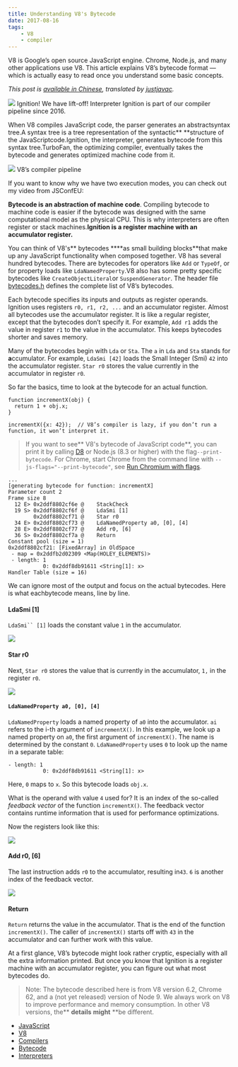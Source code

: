 ```yaml
---
title: Understanding V8's Bytecode
date: 2017-08-16
tags: 
    - V8
    - compiler
---
```

V8 is Google’s open source JavaScript engine. Chrome, Node.js, and many other applications use V8. This article explains V8’s bytecode format — which is actually easy to read once you understand some basic concepts.

*This post is *[available in Chinese](https://zhuanlan.zhihu.com/p/28590489)*, translated by *[justjavac](https://medium.com/@justjavac)*.*

![](https://cdn-images-1.medium.com/max/1600/1*g8Tutq52nx6x44ELgz_UWg.png)
Ignition! We have lift-off! Interpreter Ignition is part of our compiler
pipeline since 2016.

When V8 compiles JavaScript code, the parser generates an abstractsyntax tree.A
syntax tree is a tree representation of the syntactic** **structure of the
JavaScriptcode.Ignition, the interpreter, generates bytecode from this syntax
tree.TurboFan, the optimizing compiler, eventually takes the bytecode and
generates optimized machine code from it.

![](https://cdn-images-1.medium.com/max/1600/1*ZIH_wjqDfZn6NRKsDi9mvA.png)
V8’s compiler pipeline

If you want to know why we have two execution modes, you can check out my video
from JSConfEU:

**Bytecode is an abstraction of machine code**. Compiling bytecode to machine
code is easier if the bytecode was designed with the same computational model as
the physical CPU. This is why interpreters are often register or stack
machines.**I****gnition is a register machine with an accumulator
register****.**

You can think of V8's** bytecodes ****as small building blocks**that make up any
JavaScript functionality when composed together. V8 has several hundred
bytecodes. There are bytecodes for operators like `Add` or `TypeOf`, or for
property loads like `LdaNamedProperty`.V8 also has some pretty specific
bytecodes like `CreateObjectLiteral`or `SuspendGenerator`. The header file
[bytecodes.h](https://github.com/v8/v8/blob/master/src/interpreter/bytecodes.h)
defines the complete list of V8’s bytecodes.

Each bytecode specifies its inputs and outputs as register operands. Ignition
uses registers `r0, r1, r2, ...` and an accumulator register. Almost all
bytecodes use the accumulator register. It is like a regular register, except
that the bytecodes don’t specify it. For example, `Add r1` adds the value in
register `r1` to the value in the accumulator. This keeps bytecodes shorter and
saves memory.

Many of the bytecodes begin with `Lda` or `Sta`. The `a` in `Lda` and `Sta`
stands for **a**ccumulator. For example, `LdaSmi [42]` loads the Small Integer
(Smi) `42` into the accumulator register. `Star r0` stores the value currently
in the accumulator in register `r0`.

So far the basics, time to look at the bytecode for an actual function.

    function incrementX(obj) {
      return 1 + obj.x;
    }

    incrementX({x: 42});  // V8’s compiler is lazy, if you don’t run a function, it won’t interpret it.

> If you want to see** V8's bytecode of JavaScript code**, you can print it by
> calling [D8](https://github.com/v8/v8/wiki/Using-D8) or Node.js (8.3 or higher)
with the flag`--print-bytecode`. For Chrome, start Chrome from the command line
with `--js-flags="--print-bytecode"`, see [Run Chromium with
flags](https://www.chromium.org/developers/how-tos/run-chromium-with-flags).

    ...
    [generating bytecode for function: incrementX]
    Parameter count 2
    Frame size 8
      12 E> 0x2ddf8802cf6e @    StackCheck
      19 S> 0x2ddf8802cf6f @    LdaSmi [1]
            0x2ddf8802cf71 @    Star r0
      34 E> 0x2ddf8802cf73 @    LdaNamedProperty a0, [0], [4]
      28 E> 0x2ddf8802cf77 @    Add r0, [6]
      36 S> 0x2ddf8802cf7a @    Return
    Constant pool (size = 1)
    0x2ddf8802cf21: [FixedArray] in OldSpace
     - map = 0x2ddfb2d02309 <Map(HOLEY_ELEMENTS)>
     - length: 1
               0: 0x2ddf8db91611 <String[1]: x>
    Handler Table (size = 16)

We can ignore most of the output and focus on the actual bytecodes. Here is what
eachbytecode means, line by line.

#### LdaSmi [1]

`LdaSmi`` [1]` loads the constant value `1` in the accumulator.

![](https://cdn-images-1.medium.com/max/1600/1*WIECS2Gd701BnheqXrWbag.png)

#### Star r0

Next, `Star r0` stores the value that is currently in the accumulator, `1,` in
the register `r0`.

![](https://cdn-images-1.medium.com/max/1600/1*271aYN7VC6ltaleyDfwhXg.png)

#### `LdaNamedProperty a0, [0], [4]`

`LdaNamedProperty` loads a named property of `a0` into the accumulator. `ai`
refers to the i-th argument of `incrementX()`. In this example, we look up a
named property on `a0`, the first argument of `incrementX()`. The name is
determined by the constant `0`. `LdaNamedProperty` uses `0` to look up the name
in a separate table:

    - length: 1
               0: 0x2ddf8db91611 <String[1]: x>

Here, `0` maps to `x`. So this bytecode loads `obj.x`.

What is the operand with value `4` used for? It is an index of the so-called
*feedback vector* of the function `incrementX()`. The feedback vector contains
runtime information that is used for performance optimizations.

Now the registers look like this:

![](https://cdn-images-1.medium.com/max/1600/1*sGFN376VKgf2hWXctBqZnw.png)

#### Add r0, [6]

The last instruction adds `r0` to the accumulator, resulting in`43`. `6` is
another index of the feedback vector.

![](https://cdn-images-1.medium.com/max/1600/1*LAHuYIvZaXX8jH_STNHfmQ.png)

#### Return

`Return` returns the value in the accumulator. That is the end of the function
`incrementX()`. The caller of `incrementX()` starts off with `43` in the
accumulator and can further work with this value.

At a first glance, V8’s bytecode might look rather cryptic, especially with all
the extra information printed. But once you know that Ignition is a register
machine with an accumulator register, you can figure out what most bytecodes do.

> Note: The bytecode described here is from V8 version 6.2, Chrome 62, and a (not
> yet released) version of Node 9. We always work on V8 to improve performance and
memory consumption. In other V8 versions, the** **details** **might** **be
different.

* [JavaScript](https://medium.com/tag/javascript?source=post)
* [V8](https://medium.com/tag/v8?source=post)
* [Compilers](https://medium.com/tag/compilers?source=post)
* [Bytecode](https://medium.com/tag/bytecode?source=post)
* [Interpreters](https://medium.com/tag/interpreters?source=post)


